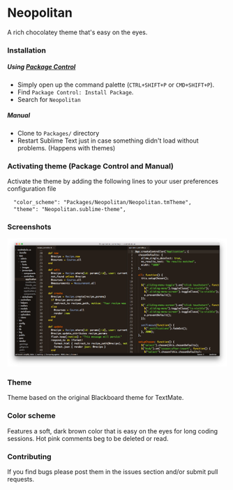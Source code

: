 # Neopolitan
A rich chocolatey theme that's easy on the eyes.

### Installation

##### Using [Package Control](https://sublime.wbond.net/)

+ Simply open up the command palette (`CTRL+SHIFT+P` or `CMD+SHIFT+P`).
+ Find `Package Control: Install Package`.
+ Search for `Neopolitan`

##### Manual

+ Clone to `Packages/` directory
+ Restart Sublime Text just in case something didn't load without problems. (Happens with themes)

### Activating theme (Package Control and Manual)

Activate the theme by adding the following lines to your user preferences configuration file

      "color_scheme": "Packages/Neopolitan/Neopolitan.tmTheme",
      "theme": "Neopolitan.sublime-theme",
      
### Screenshots

![Neopolitan screenshot](https://raw.githubusercontent.com/daytonn/Neopolitan/master/screenshot.png "Neopolitan screenshot")

### Theme

Theme based on the original Blackboard theme for TextMate.

### Color scheme

Features a soft, dark brown color that is easy on the eyes for long coding sessions. Hot pink comments beg to be deleted or read.


### Contributing

If you find bugs please post them in the issues section and/or submit pull requests.
